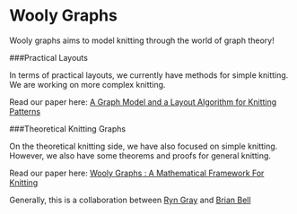 # Wooly Graphs

Wooly graphs aims to model knitting through the world of graph theory! 


###Practical Layouts

In terms of practical layouts, we currently have methods for simple knitting. We are working on more complex knitting.

Read our paper here: [A Graph Model and a Layout Algorithm for Knitting Patterns](https://arxiv.org/abs/2406.13800)



###Theoretical Knitting Graphs

On the theoretical knitting side, we have also focused on simple knitting.  However, we also have some theorems and proofs for general knitting.

Read our paper here: [Wooly Graphs : A Mathematical Framework For Knitting](https://arxiv.org/abs/2407.00511)



Generally, this is a collaboration between [Ryn Gray](http://ryngray.github.io) and [Brian Bell](https://sites.google.com/math.arizona.edu/brian-bell/home?authuser=0)

